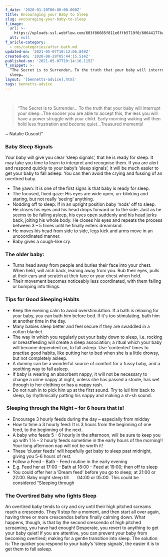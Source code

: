 ```yaml
---
f_date: '2020-01-20T00:00:00.000Z'
title: Encouraging your Baby to Sleep
slug: encouraging-your-baby-to-sleep
f_image:
  url: >-
    https://uploads-ssl.webflow.com/603f86085f811e6ffb5719f0/60644177ba3ee8737b76e323_baby-sleeping.jpg
  alt: null
f_aricle-category:
  - cms/categories/after-bath.md
updated-on: '2021-05-07T10:12:06.849Z'
created-on: '2020-08-28T05:44:15.514Z'
published-on: '2021-05-07T10:14:16.115Z'
f_snippet: >-
  “The Secret is to Surrender… To the truth that your baby will interrupt your
  sleep…
layout: '[bennetts-advice].html'
tags: bennetts-advice
---
```


‍

> “The Secret is to Surrender… To the truth that your baby will interrupt your sleep…The sooner you are able to accept this, the less you will have a power struggle with your child. Early morning waking will then hold less frustration and become quiet…Treasured moments!

~ Natalie Guscott”

  

### Baby Sleep Signals

Your baby will give you clear ‘sleep signals’, that he is ready for sleep. It may take you time to learn to interpret and recognise them. If you are alert and respond quickly to your baby’s ‘sleep signals’, it will be much easier to get your baby to fall asleep. You can then avoid the crying and fussing of an overtired baby.

  

*   The yawn: It is one of the first signs is that baby is ready for sleep.
*   The focused, fixed gaze: His eyes are wide open, un-blinking and staring, but not really ‘seeing’ anything.
*   Nodding off to sleep: If in an upright position baby ‘nods’ off to sleep. He closes his eyes and his head drops forward or to the side. Just as he seems to be falling asleep, his eyes open suddenly and his head jerks back, jolting his whole body. He closes his eyes and repeats the process between 3 – 5 times until he finally enters dreamland.
*   He moves his head from side to side, legs kick and arms move in an uncoordinated manner.
*   Baby gives a cough-like cry.  
    

### The older baby:

*   Turns head away from people and buries their face into your chest. When held, will arch back, leaning away from you. Rub their eyes, pulls at their ears and scratch at their face or your chest when held.
*   Their movement becomes noticeably less coordinated, with them falling or bumping into things.  
    

### Tips for Good Sleeping Habits

*   Keep the evening calm to avoid overstimulation. If a bath is relaxing for your baby, you can bath him before bed. If it's too stimulating, bath him at another time in the day.
*   Many babies sleep better and feel secure if they are swaddled in a cotton blanket.
*   The way in which you regularly put your baby down to sleep, i.e. rocking or breastfeeding will create a sleep association; a ritual which your baby will become dependent on, to fall asleep. Use ‘contented’ times to practise good habits, like putting her to bed when she is a little drowsy, but not completely asleep.
*   A dummy can be a wonderful source of comfort for a fussy baby, and a soothing way to fall asleep.
*   If baby is wearing an absorbent nappy; it will not be necessary to change a urine nappy at night, unless she has passed a stoole, has wet through to her clothing or has a nappy rash.
*   Do not rush in to pick him up at the first sound. Try to lull him back to sleep, by rhythmically patting his nappy and making a sh-sh sound.  
    

###  Sleeping through the Night – for 6 hours that is!

*   Encourage 3 hourly feeds during the day – especially from midday
*   How to time a 3 hourly feed: It is 3 hours from the beginning of one feed, to the beginning of the next. 
*   A baby who feeds 5 - 6 hourly in the afternoon, will be sure to keep you up with 1 ½ - 2 hourly feeds sometime in the early hours of the morning!! Your long afternoon nap will not be worth it! 
*   These ‘cluster feeds’ will hopefully get baby to sleep past midnight, giving you 5-6 hours of rest.
*   Follow a Feed – Bath – Feed routine in the early evening
*   E.g. Feed her at 17:00 – Bath at 18:00 – Feed at 19:00; then off to sleep
*   You could offer her a ‘Dream feed’ before you go to sleep; at 21:00 or 22:00. Baby might sleep till       04:00 or 05:00. This could be considered “Sleeping through  
    

### The Overtired Baby who fights Sleep 

An overtired baby tends to cry and cry until their high pitched screams reach a crescendo. They’ll stop for a moment, and then start all over again, having three or more crescendos before finally calming down. What happens, though, is that by the second crescendo of high pitched screaming, you have had enough! Desperate, you revert to anything to get your baby quiet! If you are attentive, you can prevent your baby from becoming overtired; making for a gentle transition into sleep. The solution is: The quicker you respond to your baby’s ‘sleep signals’, the easier it is to get them to fall asleep.
